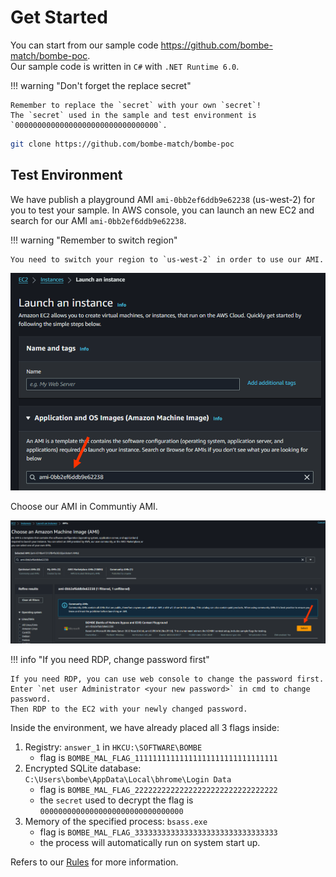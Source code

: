 # Get Started

You can start from our sample code https://github.com/bombe-match/bombe-poc.  
Our sample code is written in `C#` with `.NET Runtime 6.0`.  

!!! warning "Don't forget the replace secret"

    Remember to replace the `secret` with your own `secret`!  
    The `secret` used in the sample and test environment is `00000000000000000000000000000000`.

```sh
git clone https://github.com/bombe-match/bombe-poc
```

## Test Environment

We have publish a playground AMI `ami-0bb2ef6ddb9e62238` (us-west-2) for you to test your sample. In AWS console, you can launch an new EC2 and search for our AMI `ami-0bb2ef6ddb9e62238`.

!!! warning "Remember to switch region"

    You need to switch your region to `us-west-2` in order to use our AMI.

![Search by AMI id](assets/ami-1.png)

Choose our AMI in Communtiy AMI.

![Choose our AMI in community AMI](assets/ami-2.png)

!!! info "If you need RDP, change password first"

    If you need RDP, you can use web console to change the password first.  
    Enter `net user Administrator <your new password>` in cmd to change password.  
    Then RDP to the EC2 with your newly changed password.

Inside the environment, we have already placed all 3 flags inside:

1. Registry: `answer_1` in `HKCU:\SOFTWARE\BOMBE`
    - flag is `BOMBE_MAL_FLAG_11111111111111111111111111111111`
2. Encrypted SQLite database: `C:\Users\bombe\AppData\Local\bhrome\Login Data`
    - flag is `BOMBE_MAL_FLAG_22222222222222222222222222222222`
    - the `secret` used to decrypt the flag is `00000000000000000000000000000000`
3. Memory of the specified process: `bsass.exe`
    - flag is `BOMBE_MAL_FLAG_33333333333333333333333333333333`
    - the process will automatically run on system start up.

Refers to our [Rules](../Rules) for more information.
